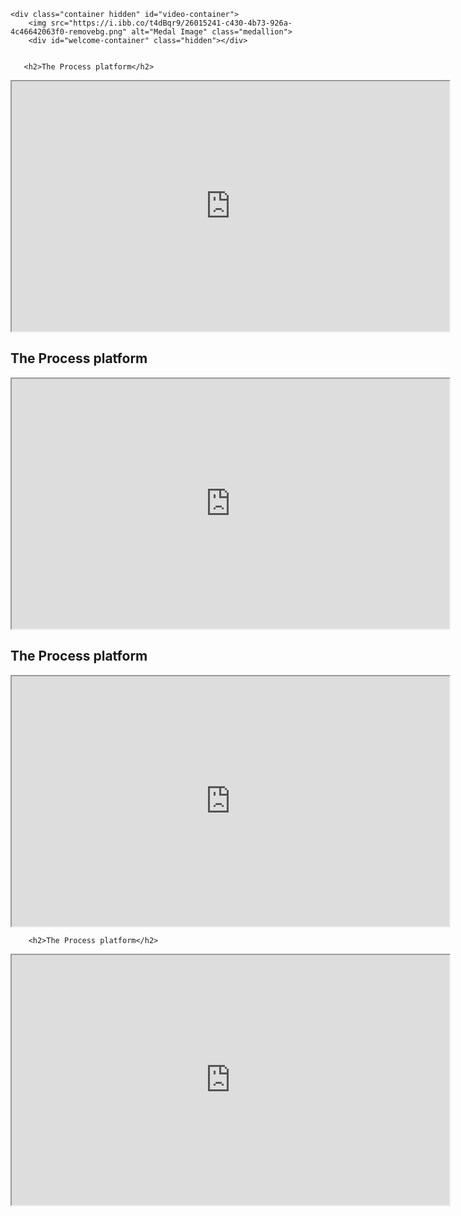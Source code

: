     <div class="container hidden" id="video-container">
        <img src="https://i.ibb.co/t4dBqr9/26015241-c430-4b73-926a-4c46642063f0-removebg.png" alt="Medal Image" class="medallion">
        <div id="welcome-container" class="hidden"></div>
       
       
       <h2>The Process platform</h2>
<html>
<body>

<iframe width="700" height="400" src="https://www.youtube.com/embed/tgbNymZ7vqY">
</iframe>
        <h2>The Process platform</h2>
<iframe width="700" height="400" src="https://www.youtube.com/embed/tgbNymZ7vqY">
</iframe>
        <h2>The Process platform</h2>



<iframe width="700" height="400" src="https://www.youtube.com/embed/tgbNymZ7vqY">
</iframe>



        <h2>The Process platform</h2>


<iframe width="700" height="400" src="https://www.youtube.com/embed/tgbNymZ7vqY">
</iframe>

